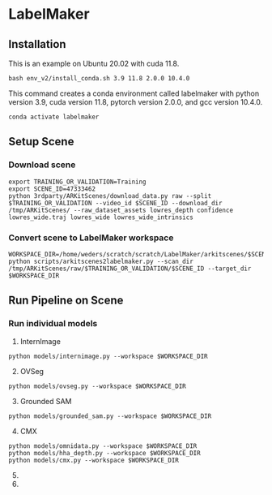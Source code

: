 # LabelMaker

## Installation

This is an example on Ubuntu 20.02 with cuda 11.8. 

```bash env_v2/install_conda.sh 3.9 11.8 2.0.0 10.4.0```

This command creates a conda environment called labelmaker with python version 3.9, cuda version 11.8, pytorch version 2.0.0, and gcc version 10.4.0.

```conda activate labelmaker```

## Setup Scene

### Download scene

```
export TRAINING_OR_VALIDATION=Training
export SCENE_ID=47333462
python 3rdparty/ARKitScenes/download_data.py raw --split $TRAINING_OR_VALIDATION --video_id $SCENE_ID --download_dir /tmp/ARKitScenes/ --raw_dataset_assets lowres_depth confidence lowres_wide.traj lowres_wide lowres_wide_intrinsics
```

### Convert scene to LabelMaker workspace

```
WORKSPACE_DIR=/home/weders/scratch/scratch/LabelMaker/arkitscenes/$SCENE_ID
python scripts/arkitscenes2labelmaker.py --scan_dir /tmp/ARKitScenes/raw/$TRAINING_OR_VALIDATION/$SCENE_ID --target_dir $WORKSPACE_DIR
```

## Run Pipeline on Scene

### Run individual models

1. InternImage

```
python models/internimage.py --workspace $WORKSPACE_DIR
```

2. OVSeg
   
```
python models/ovseg.py --workspace $WORKSPACE_DIR
```

3. Grounded SAM

```
python models/grounded_sam.py --workspace $WORKSPACE_DIR
```

4. CMX

```
python models/omnidata.py --workspace $WORKSPACE_DIR
python models/hha_depth.py --workspace $WORKSPACE_DIR
python models/cmx.py --workspace $WORKSPACE_DIR

```

5. 
6. 
